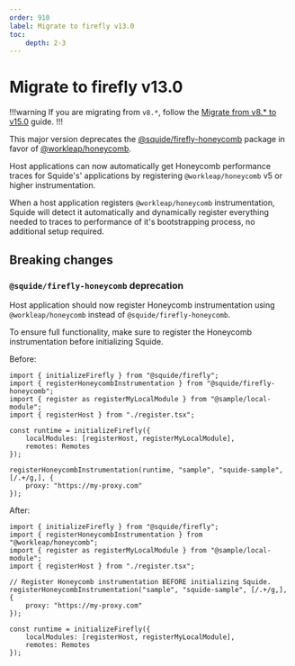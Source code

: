 ```yaml
---
order: 910
label: Migrate to firefly v13.0
toc:
    depth: 2-3
---
```


# Migrate to firefly v13.0

!!!warning
If you are migrating from `v8.*`, follow the [Migrate from v8.* to v15.0](./migrate-from-v8-to-v15.0.md) guide.
!!!

This major version deprecates the [@squide/firefly-honeycomb](https://www.npmjs.com/package/@squide/firefly-honeycomb) package in favor of [@workleap/honeycomb](https://www.npmjs.com/package/@workleap/honeycomb).

Host applications can now automatically get Honeycomb performance traces for Squide's' applications by registering `@workleap/honeycomb` v5 or higher instrumentation.

When a host application registers `@workleap/honeycomb` instrumentation, Squide will detect it automatically and dynamically register everything needed to traces to performance of it's bootstrapping process, no additional setup required.

## Breaking changes

### `@squide/firefly-honeycomb` deprecation

Host application should now register Honeycomb instrumentation using `@workleap/honeycomb` instead of `@squide/firefly-honeycomb`.

To ensure full functionality, make sure to register the Honeycomb instrumentation before initializing Squide.

Before:

```tsx !#2,11-13 bootstrap.tsx
import { initializeFirefly } from "@squide/firefly";
import { registerHoneycombInstrumentation } from "@squide/firefly-honeycomb";
import { register as registerMyLocalModule } from "@sample/local-module";
import { registerHost } from "./register.tsx";

const runtime = initializeFirefly({
    localModules: [registerHost, registerMyLocalModule],
    remotes: Remotes
});

registerHoneycombInstrumentation(runtime, "sample", "squide-sample", [/.+/g,], {
    proxy: "https://my-proxy.com"
});
```

After:

```tsx !#2,7-9 bootstrap.tsx
import { initializeFirefly } from "@squide/firefly";
import { registerHoneycombInstrumentation } from "@workleap/honeycomb";
import { register as registerMyLocalModule } from "@sample/local-module";
import { registerHost } from "./register.tsx";

// Register Honeycomb instrumentation BEFORE initializing Squide.
registerHoneycombInstrumentation("sample", "squide-sample", [/.+/g,], {
    proxy: "https://my-proxy.com"
});

const runtime = initializeFirefly({
    localModules: [registerHost, registerMyLocalModule],
    remotes: Remotes
});
```

